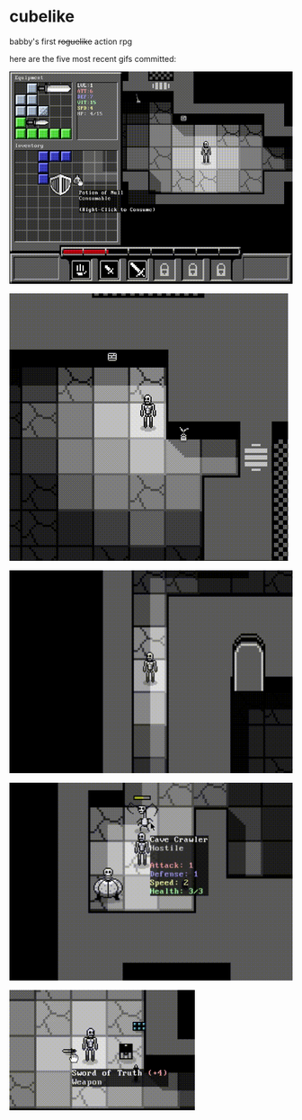 # cubelike
babby's first ~~roguelike~~ action rpg 

here are the five most recent gifs committed:

![126_drinking_potions.gif](gifs/126_drinking_potions.gif?raw=true "126_drinking_potions")

![125_signs_and_decorations.gif](gifs/125_signs_and_decorations.gif?raw=true "125_signs_and_decorations")

![124_light_blocked_by_walls.gif](gifs/124_light_blocked_by_walls.gif?raw=true "124_light_blocked_by_walls")

![123_more_tooltips.gif](gifs/123_more_tooltips.gif?raw=true "123_more_tooltips")

![122_hand_cursor.gif](gifs/122_hand_cursor.gif?raw=true "122_hand_cursor")

